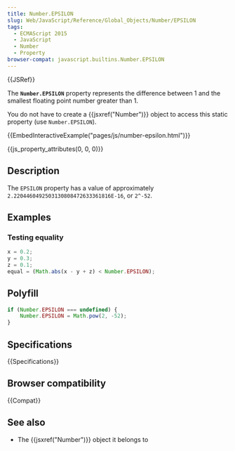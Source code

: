 ```yaml
---
title: Number.EPSILON
slug: Web/JavaScript/Reference/Global_Objects/Number/EPSILON
tags:
  - ECMAScript 2015
  - JavaScript
  - Number
  - Property
browser-compat: javascript.builtins.Number.EPSILON
---
```

{{JSRef}}

The **`Number.EPSILON`** property represents the difference between 1 and the
smallest floating point number greater than 1.

You do not have to create a {{jsxref("Number")}} object to access this
static property (use `Number.EPSILON`).

{{EmbedInteractiveExample("pages/js/number-epsilon.html")}}

{{js_property_attributes(0, 0, 0)}}

## Description

The `EPSILON` property has a value of approximately
`2.2204460492503130808472633361816E-16`, or `2^-52`.

## Examples

### Testing equality

```js
x = 0.2;
y = 0.3;
z = 0.1;
equal = (Math.abs(x - y + z) < Number.EPSILON);
```

## Polyfill

```js
if (Number.EPSILON === undefined) {
    Number.EPSILON = Math.pow(2, -52);
}
```

## Specifications

{{Specifications}}

## Browser compatibility

{{Compat}}

## See also

- The {{jsxref("Number")}} object it belongs to
